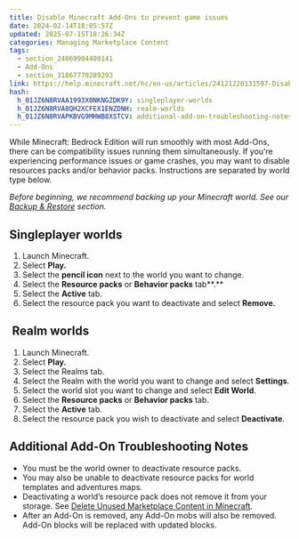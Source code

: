 ```yaml
---
title: Disable Minecraft Add-Ons to prevent game issues
date: 2024-02-14T18:05:57Z
updated: 2025-07-15T18:26:34Z
categories: Managing Marketplace Content
tags:
  - section_24069904400141
  - Add-Ons
  - section_31867770289293
link: https://help.minecraft.net/hc/en-us/articles/24121220131597-Disable-Minecraft-Add-Ons-to-prevent-game-issues
hash:
  h_01JZ6N8RVAA1993X0NKNGZDK9Y: singleplayer-worlds
  h_01JZ6N8RVA8QH2XCFEX1ENZDNH: realm-worlds
  h_01JZ6N8RVAPKBVG9MHWB8XSTCV: additional-add-on-troubleshooting-notes
---
```


While Minecraft: Bedrock Edition will run smoothly with most Add-Ons, there can be compatibility issues running them simultaneously. If you’re experiencing performance issues or game crashes, you may want to disable resources packs and/or behavior packs. Instructions are separated by world type below.

*Before beginning, we recommend backing up your Minecraft world. See our [Backup & Restore](https://help.minecraft.net/hc/en-us/sections/27166561402125) section.*

## Singleplayer worlds

1.  Launch Minecraft.
2.  Select **Play.**
3.  Select the **pencil icon** next to the world you want to change.
4.  Select the **Resource packs** or **Behavior packs** tab**.**
5.  Select the **Active** tab.
6.  Select the resource pack you want to deactivate and select **Remove.**

##  Realm worlds

1.  Launch Minecraft.
2.  Select **Play.**
3.  Select the Realms tab.
4.  Select the Realm with the world you want to change and select **Settings**.
5.  Select the world slot you want to change and select **Edit World**.
6.  Select the **Resource packs** or **Behavior packs** tab.
7.  Select the **Active** tab.
8.  Select the resource pack you wish to deactivate and select **Deactivate**.

## Additional Add-On Troubleshooting Notes

- You must be the world owner to deactivate resource packs.
- You may also be unable to deactivate resource packs for world templates and adventures maps.
- Deactivating a world’s resource pack does not remove it from your storage. See [Delete Unused Marketplace Content in Minecraft](./Delete-Unused-Marketplace-Content-in-Minecraft.md).
- After an Add-On is removed, any Add-On mobs will also be removed. Add-On blocks will be replaced with updated blocks.
